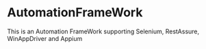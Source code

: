 # AutomationFrameWork
This is an Automation FrameWork supporting Selenium, RestAssure, WinAppDriver and Appium
